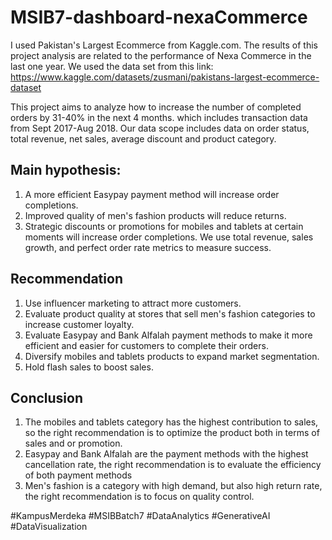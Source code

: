 # MSIB7-dashboard-nexaCommerce
I used Pakistan's Largest Ecommerce from Kaggle.com.  The results of this project analysis are related to the performance of Nexa Commerce in the last one year. We used the data set from this link: https://www.kaggle.com/datasets/zusmani/pakistans-largest-ecommerce-dataset

This project aims to analyze how to increase the number of completed orders by 31-40% in the next 4 months. which includes transaction data from Sept 2017-Aug 2018. Our data scope includes data on order status, total revenue, net sales, average discount and product category. 

## Main hypothesis:
1. A more efficient Easypay payment method will increase order completions.
2. Improved quality of men's fashion products will reduce returns.
3. Strategic discounts or promotions for mobiles and tablets at certain moments will increase order completions.
We use total revenue, sales growth, and perfect order rate metrics to measure success.

## Recommendation
1. Use influencer marketing to attract more customers.
2. Evaluate product quality at stores that sell men's fashion categories to increase customer loyalty. 
3. Evaluate Easypay and Bank Alfalah payment methods to make it more efficient and easier for customers to complete their orders. 
4. Diversify mobiles and tablets products to expand market segmentation. 
5. Hold flash sales to boost sales.

## Conclusion
1. The mobiles and tablets category has the highest contribution to sales, so the right recommendation is to optimize the product both in terms of sales and or promotion. 
2. Easypay and Bank Alfalah are the payment methods with the highest cancellation rate, the right recommendation is to evaluate the efficiency of both payment methods 
3. Men's fashion is a category with high demand, but also high return rate, the right recommendation is to focus on quality control. 

#KampusMerdeka #MSIBBatch7 #DataAnalytics 
#GenerativeAI #DataVisualization
